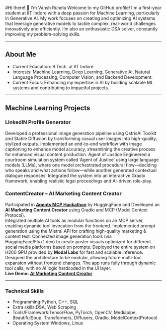 #Hi there! 👋 I'm Vansh Ruhela
Welcome to my GitHub profile! I'm a first-year student at IIT Indore with a deep passion for Machine Learning, particularly in Generative AI. My work focuses on creating and optimizing AI systems that leverage generative models to tackle complex, real-world challenges innovatively and efficiently. I’m also an enthusiastic DSA solver, constantly improving my problem-solving skills.

---
## About Me
- Current Education: B.Tech. at IIT Indore
- Interests: Machine Learning, Deep Learning, Generative AI, Natural Language Processing, Computer Vision, and Backend Development.
- Current Focus: Enhancing my expertise in AI by building scalable ML systems and contributing to impactful projects.

---
## Machine Learning Projects
### LinkedIN Profile Generator
Developed a professional image generation pipeline using OstrisAI Toolkit and Stable Diffusion by transforming casual user images into high-quality, stylized outputs. Implemented an end-to-end workflow with image captioning to enhance model accuracy, streamlining the creative process for enhanced visual content production.
Agent of Justice 
Engineered a courtroom simulation system called ’Agent of Justice’ using large language models (LLMs), where one model orchestrated procedural flow—deciding who speaks and what actions follow—while another generated contextual dialogue responses. Integrated the system into an interactive Gradio framework, enabling realistic legal proceedings and AI-driven role-play.

### ContentCreator – AI Marketing Content Creator
Participated in [**Agents MCP Hackathon**](https://huggingface.co/Agents-MCP-Hackathon) by HuggingFace and Developed an **AI Marketing Content Creator** using Gradio and MCP (Model Context Protocol).  
Integrated multiple AI tools as modular functions on an MCP server, enabling dynamic tool invocation from the frontend. Implemented prompt generation using the Mistral API for crafting high-quality marketing & content text. Connected image generation tools (via HuggingFace/Flux1.dev) to create poster visuals optimized for different social media platforms based on prompts. Deployed the entire system on H200 GPU provided by **Modal Labs** for fast and scalable inference. Designed the architecture to be modular, allowing future multi-tool expansion without frontend changes. The app runs fully through dynamic tool calls, with no AI logic hardcoded in the UI layer.  
**Live Demo:** [**AI Marketing Content Creator**](https://huggingface.co/spaces/Agents-MCP-Hackathon/AI-Marketing-Content-Creator) 


---
### Technical Skills
- Programming:Python, C++, SQL
- Extra skills:DSA, Web Scraping
- Tools/Framework:TensorFlow, PyTorch, OpenCV, Mediapipe, BeautifulSoup, Transformers, Diffusers, Gradio, ModelContextProtocol
- Operating System:Windows, Linux

